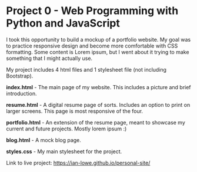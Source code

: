 # Project 0 - Web Programming with Python and JavaScript

I took this opportunity to build a mockup of a portfolio website. My goal was to practice responsive design and become more comfortable with CSS formatting. Some content is Lorem ipsum, but I went about it trying to make something that I might actually use.

My project includes 4 html files and 1 stylesheet file (not including Bootstrap).

**index.html** - The main page of my website. This includes a picture and brief introduction.

**resume.html** - A digital resume page of sorts. Includes an option to print on larger screens. This page is most responsive of the four.

**portfolio.html** - An extension of the resume page, meant to showcase my current and future projects. Mostly lorem ipsum :)

**blog.html** - A mock blog page.

**styles.css** - My main stylesheet for the project.

Link to live project: https://ian-lowe.github.io/personal-site/
